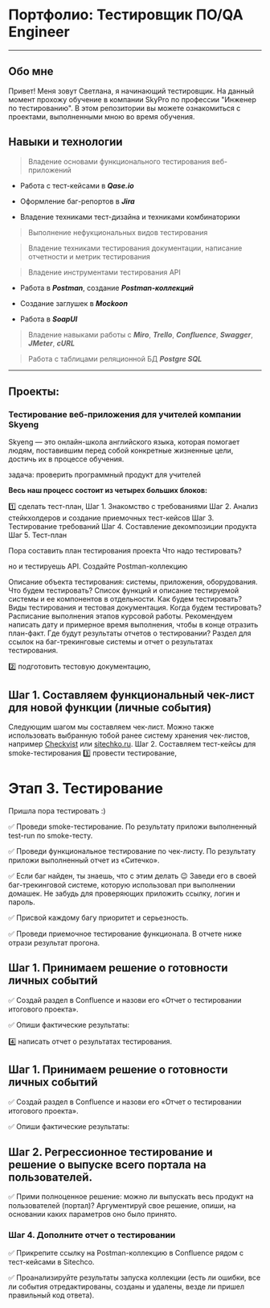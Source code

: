 
# Портфолио: Тестировщик ПО/QA Engineer   

  ___  
  

## Обо мне  
  
  Привет! Меня зовут Светлана, я начинающий тестировщик. На данный момент прохожу обучение в компании SkyPro по профессии "Инженер по тестированию". 
В этом репозитории вы можете ознакомиться с проектами, выполненными мною во время обучения.   

## Навыки и технологии  

> Владение основами функционального тестирования веб-приложений  

* Работа с тест-кейсами в ***Qase.io***  

* Оформление баг-репортов в ***Jira***  

* Владение техниками тест-дизайна и техниками комбинаторики  

> Выполнение нефукциональных видов тестирования  

> Владение техниками тестирования документации, написание отчетности и метрик тестирования

> Владение инструментами тестирования API

* Работа в ***Postman***, создание ***Postman-коллекций***

* Создание заглушек в ***Mockoon***

* Работа в ***SoapUI***

> Владение навыками работы с ***Miro***, ***Trello***, ***Confluence***, ***Swagger***, ***JMeter***, ***cURL*** 

> Работа с таблицами реляционной БД ***Postgre SQL***

___

## Проекты:

### Тестирование веб-приложения для учителей компании Skyeng

Skyeng — это онлайн-школа английского языка, которая помогает людям, поставившим перед собой конкретные жизненные цели, достичь их в процессе обучения.

задача: проверить программный продукт для учителей

**Весь наш процесс состоит из четырех больших блоков:**

1️⃣ сделать тест-план,
Шаг 1. Знакомство с требованиями
Шаг 2. Анализ стейкхолдеров и создание приемочных тест-кейсов
Шаг 3. Тестирование требований
Шаг 4. Составление декомпозиции продукта
Шаг 5. Тест-план

Пора составить план тестирования проекта
Что надо тестировать? 

но и тестируешь API. 
Создайте Postman-коллекцию

Описание объекта тестирования: системы, приложения, оборудования. 
Что будем тестировать? 
Список функций и описание тестируемой системы и ее компонентов в отдельности.
Как будем тестировать? 
Виды тестирования и тестовая документация.
Когда будем тестировать? 
Расписание выполнения этапов курсовой работы. 
Рекомендуем написать дату и примерное время выполнения, чтобы в конце отразить план-факт.
Где будут результаты отчетов о тестировании? 
Раздел для ссылок на баг-трекинговые системы и отчет о результатах тестирования.


2️⃣ подготовить тестовую документацию,
## Шаг 1. Составляем функциональный чек-лист для новой функции (личные события)

Следующим шагом мы составляем чек-лист. Можно также использовать выбранную тобой ранее систему хранения чек-листов, например [Checkvist](https://checkvist.com/checklists/801433-introduction-to-checkvist)  или [sitechko.ru](https://sitechco.ru/).
Шаг 2. Составляем тест-кейсы для smoke-тестирования
3️⃣ провести тестирование,
# Этап 3. Тестирование

Пришла пора тестировать :)

✅ Проведи smoke-тестирование. По результату приложи выполненный test-run по smoke-тесту.

✅ Проведи функциональное тестирование по чек-листу. По результату приложи выполненный отчет из «Ситечко». 

✅ Если баг найден, ты знаешь, что с этим делать 😉 Заведи его в своей баг-трекинговой системе, которую использовал при выполнении домашек. Не забудь для проверяющих приложить ссылку, логин и пароль.

✅ Присвой каждому багу приоритет и серьезность.

✅ Проведи приемочное тестирование функционала. В отчете ниже отрази результат прогона.
## Шаг 1. Принимаем решение о готовности личных событий

✅ Создай раздел в Confluence и назови его «Отчет о тестировании итогового проекта». 

✅ Опиши фактические результаты:



4️⃣ написать отчет о результатах тестирования.

  
## Шаг 1. Принимаем решение о готовности личных событий

✅ Создай раздел в Confluence и назови его «Отчет о тестировании итогового проекта». 

✅ Опиши фактические результаты:
## Шаг 2. Регрессионное тестирование и решение о выпуске всего портала на пользователей.

✅ Прими полноценное решение: можно ли выпускать весь продукт на пользователей (портал)? Аргументируй свое решение, опиши, на основании каких параметров оно было принято.

### Шаг 4. Дополните отчет о тестировании

✅ Прикрепите ссылку на Postman-коллекцию в Confluence рядом с тест-кейсами в Sitechco. 

✅ Проанализируйте результаты запуска коллекции (есть ли ошибки, все ли события отредактированы, созданы и удалены, везде ли пришел правильный код ответа).


